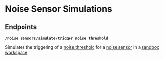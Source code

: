 # Noise Sensor Simulations

## Endpoints


[**`/noise_sensors/simulate/trigger_noise_threshold`**](./trigger_noise_threshold.md)

Simulates the triggering of a [noise threshold](https://docs.seam.co/latest/capability-guides/noise-sensors/configure-noise-threshold-settings) for a [noise sensor](https://docs.seam.co/latest/capability-guides/noise-sensors) in a [sandbox workspace](../../../core-concepts/workspaces/README.md#sandbox-workspaces).


